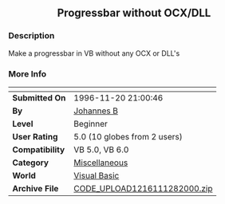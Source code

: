 ﻿<div align="center">

## Progressbar without OCX/DLL


</div>

### Description

Make a progressbar in VB without any OCX or DLL's
 
### More Info
 


<span>             |<span>
---                |---
**Submitted On**   |1996-11-20 21:00:46
**By**             |[Johannes B](https://github.com/Planet-Source-Code/PSCIndex/blob/master/ByAuthor/johannes-b.md)
**Level**          |Beginner
**User Rating**    |5.0 (10 globes from 2 users)
**Compatibility**  |VB 5\.0, VB 6\.0
**Category**       |[Miscellaneous](https://github.com/Planet-Source-Code/PSCIndex/blob/master/ByCategory/miscellaneous__1-1.md)
**World**          |[Visual Basic](https://github.com/Planet-Source-Code/PSCIndex/blob/master/ByWorld/visual-basic.md)
**Archive File**   |[CODE\_UPLOAD1216111282000\.zip](https://github.com/Planet-Source-Code/johannes-b-progressbar-without-ocx-dll__1-13182/archive/master.zip)








